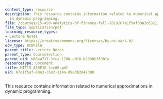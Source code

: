 ```yaml
---
content_type: resource
description: This resource contains information related to numerical approximations
  in dynamic programming.
file: /courses/15-450-analytics-of-finance-fall-2010/67e1f5af60a3c682114ad9edb2b47d08_MIT15_450F10_lec06.pdf
file_type: application/pdf
learning_resource_types:
- Lecture Notes
license: https://creativecommons.org/licenses/by-nc-sa/4.0/
ocw_type: OCWFile
parent_title: Lecture Notes
parent_type: CourseSection
parent_uid: b0844717-3fca-1706-a0f8-b2830b3598fa
resourcetype: Document
title: MIT15_450F10_lec06.pdf
uid: 67e1f5af-60a3-c682-114a-d9edb2b47d08
---
```

This resource contains information related to numerical approximations in dynamic programming.